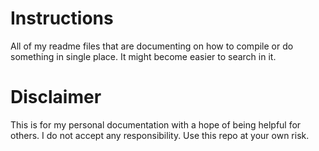 # Instructions
All of my readme files that are documenting on how to compile or do something in single place. It might become easier to search in it.


# Disclaimer
This is for my personal documentation with a hope of being helpful for others. I do not accept any responsibility. Use this repo at your own risk.
